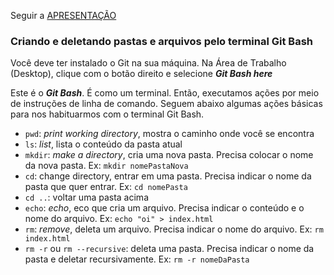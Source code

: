 Seguir a <a href="https://docs.google.com/presentation/d/18M0fB7nZlhDzOxBxKH9LsLGnNn7LbtSwOQ9PNAGQsRw/edit?usp=sharing" target="_blank">APRESENTAÇÃO</a>

### Criando e deletando pastas e arquivos pelo terminal Git Bash

Você deve ter instalado o Git na sua máquina.
Na Área de Trabalho (Desktop), clique com o botão direito e selecione ***Git Bash here***

Este é o ***Git Bash***. É como um terminal.
Então, executamos ações por meio de instruções de linha de comando.
Seguem abaixo algumas ações básicas para nos habituarmos com o terminal Git Bash.

- `pwd`: *print working directory*, mostra o caminho onde você se encontra
- `ls`: *list*, lista o conteúdo da pasta atual
- `mkdir`: *make a directory*, cria uma nova pasta. Precisa colocar o nome da nova pasta. Ex: `mkdir nomePastaNova`
- `cd`: change directory, entrar em uma pasta. Precisa indicar o nome da pasta que quer entrar. Ex: `cd nomePasta`
- `cd ..`: voltar uma pasta acima
- `echo`: *echo*, eco que cria um arquivo. Precisa indicar o conteúdo e o nome do arquivo. Ex: `echo "oi" > index.html`
- `rm`: *remove*, deleta um arquivo. Precisa indicar o nome do arquivo. Ex: `rm index.html`
- `rm -r` ou `rm --recursive`: deleta uma pasta. Precisa indicar o nome da pasta e deletar recursivamente. Ex: `rm -r nomeDaPasta`

